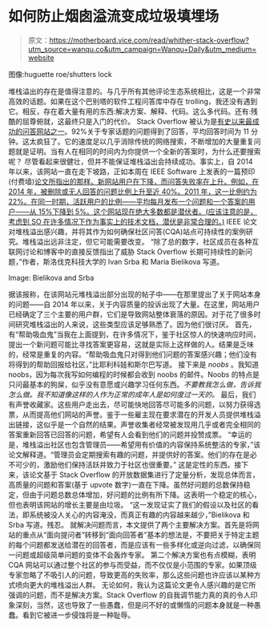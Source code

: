 # 如何防止烟囱溢流变成垃圾填埋场

> 原文：<https://motherboard.vice.com/read/whither-stack-overflow?utm_source=wanqu.co&utm_campaign=Wanqu+Daily&utm_medium=website>

图像:huguette roe/shutters lock

 堆栈溢出的存在是值得注意的。与几乎所有其他评论生态系统相比，这是一个非常高效的话题。如果在这个巴别塔的软件工程问答库中存在 trolling，我还没有遇到它。相反，存在着大量有用的东西:解决方案、解释、代码。这么多代码。还有:残酷的屈尊俯就，这最终只是入门的代价。  Stack Overflow 被认为是[有史以来最成功的问答网站之一](http://bid.berkeley.edu/files/papers/mamykina-stackoverflow-chi2011.pdf)。92%关于专家话题的问题得到了回答，平均回答时间为 11 分钟。这太疯狂了。它的速度足以几乎消除传统的网络搜索，不断增加的大量重复问题就是证明。当有人在相同的时间内为你提供一个全新的答案时，为什么还要搜索呢？  尽管看起来很健壮，但并不能保证堆栈溢出会持续成功。事实上，自 2014 年以来，该网站一直在走下坡路，正如本周在 IEEE Software 上发表的一篇预印(付费墙)[论文所指出的那样。新网站用户在下降，而问答失败率在上升。例如，在 2014 年，被删除或无人回答的问题比例上升至近 40%。2011 年，这一比例约为 22%。在同一时期，活跃用户的比例——平均每月发布一个问题和一个答案的用户——从 15%下降到 5%。这个网站现在绝大多数都是潜伏者。(应该注意的是，考虑到 SO 在许多情况下作为事实上的技术文档，潜伏是非常合理的。)](http://ieeexplore.ieee.org/xpl/articleDetails.jsp?arnumber=7412622)  IEEE 论文对堆栈溢出感兴趣，并将其作为如何确保社区问答(CQA)站点可持续性的案例研究。堆栈溢出远非注定，但它可能需要改变。  “除了总的数字，社区成员在各种互联网讨论和博客中的直接反馈指出了威胁 Stack Overflow 长期可持续性的新问题，”作者，斯洛伐克科技大学的 Ivan Srba 和 Maria Bielikova 写道。 

Image: Bielikova and Srba

 据该报称，在该网站元堆栈溢出部分出现的帖子中——在那里提出了关于网站本身的问题——自 2014 年以来，关于内容质量的投诉出现了大量。在这里，网站用户已经确定了三个主要的用户群，它们是导致网站整体衰落的原因。对于花了很多时间研究堆栈溢出的人来说，这些类型应该足够熟悉了。因为他们很讨厌。  首先，有“帮助吸血鬼”当我在上面提到，在许多情况下，鉴于社区惊人的快速响应时间，提出一个新问题可能比寻找答案更容易，这就是实际上这样做的人。结果是乏味的，经常是重复的内容。“帮助吸血鬼只对得到他们问题的答案感兴趣；他们没有将得到的帮助回报给社区，”比耶利科娃和斯尔巴写道。  接下来是 *noobs* 。我知道 noobs，因为每次我写如何编程的时候都会收到 noobs 的邮件。Noobs 的特点是只问最基本的狗屎，似乎没有意愿或兴趣学习任何东西。*不要教我怎么做，告诉我怎么做。我不知道像这样的人作为正常的成年人是如何度过一天的。*  最后，我们有声誉收藏家。这些用户走出去，尽可能快地回答尽可能多的问题，以努力获得选票，从而提高他们网站的声誉。鉴于一些雇主现在要求潜在的开发人员提供堆栈溢出链接，这似乎是一个自然的结果。声誉收集者经常被发现用几乎或者完全相同的答案重新回答已回答的问题，希望有人会看到他们的问题并投赞成票。  “幸运的是，堆栈溢出社区也包含管理员——希望用有价值的内容保持系统整洁的专家，”该论文解释道。“管理员会定期搜索有趣的问题，并提供好的答案。他们的存在是必不可少的，激励他们保持活跃并致力于社区也很重要。”  这是定性的东西。接下来，该论文基于 Stack Overflow 的开放数据集进行了定量分析，发现总体而言，高质量的问题和答案(基于 upvote 数字)一直在下降。虽然好问题的总数保持稳定，但由于问题总数总体增加，好问题的比例有所下降。这表明一个稳定的核心，但也表明该网站的增长主要是由垃圾。  “这一发现证实了我们的假设以及社区的看法，即系统被没人关心的内容淹没，而真正有趣的内容越来越少，”Bielikova 和 Srba 写道。残忍。  就解决问题而言，本文提供了两个主要解决方案。首先是将网站的重点从“面向提问者”转移到“面向回答者”基本的想法是，不要把关于特定主题的每个问题都发送给潜在的回答者，而是应该有一些多样化或逆向过滤，以确保同一问题或超级简单问题的变体不会轰炸专家。  第二个解决方案也有点模糊，表明 CQA 网站可以通过整个社区的参与而受益，而不仅仅是小范围的专家。如果顶级专家忽略了不吸引人的问题，导致更高的失败率，那么这些问题也许应该以某种方式喷向更大的堆栈溢出人群。  无论如何，我认为这篇论文更令人感兴趣的是它所强调的问题，而不是解决方案。Stack Overflow 的自我调节能力真的真的令人印象深刻，当然，这也导致了一些愚蠢，但是问不好的或懒惰的问题本身就是一种愚蠢。看到它被进一步侵蚀将是一种耻辱。
